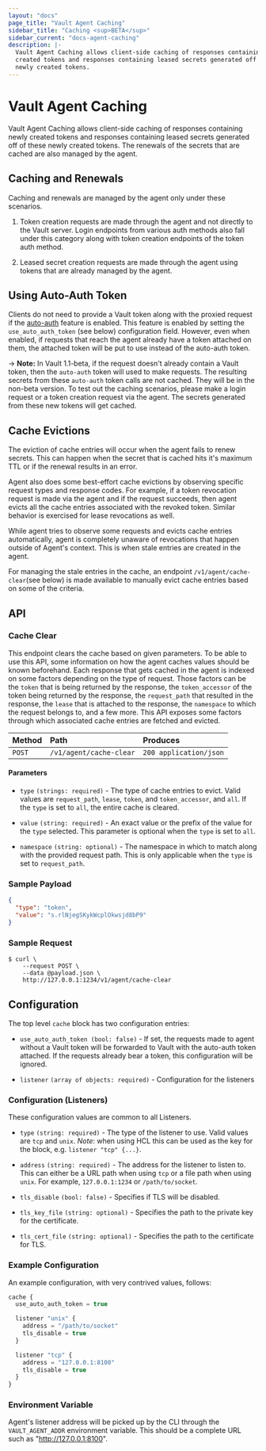 ```yaml
---
layout: "docs"
page_title: "Vault Agent Caching"
sidebar_title: "Caching <sup>BETA</sup>"
sidebar_current: "docs-agent-caching"
description: |-
  Vault Agent Caching allows client-side caching of responses containing newly
  created tokens and responses containing leased secrets generated off of these
  newly created tokens.
---
```


# Vault Agent Caching

Vault Agent Caching allows client-side caching of responses containing newly
created tokens and responses containing leased secrets generated off of these
newly created tokens. The renewals of the secrets that are cached are also
managed by the agent.

## Caching and Renewals

Caching and renewals are managed by the agent only under these scenarios.

1. Token creation requests are made through the agent and not directly to the
   Vault server. Login endpoints from various auth methods also fall under this
   category along with token creation endpoints of the token auth method.

2. Leased secret creation requests are made through the agent using tokens that
   are already managed by the agent.

## Using Auto-Auth Token

Clients do not need to provide a Vault token along with the proxied request if
the [auto-auth](/docs/autoauth/index.html) feature is enabled. This feature is
enabled by setting the `use_auto_auth_token` (see below) configuration field.
However, even when enabled, if requests that reach the agent already have a
token attached on them, the attached token will be put to use instead of the
auto-auth token.

-> **Note:** In Vault 1.1-beta, if the request doesn't already contain a Vault
token, then the `auto-auth` token will used to make requests. The resulting
secrets from these `auto-auth` token calls are not cached. They will be in the
non-beta version. To test out the caching scenarios, please make a login
request or a token creation request via the agent. The secrets generated from
these new tokens will get cached.

## Cache Evictions

The eviction of cache entries will occur when the agent fails to renew secrets.
This can happen when the secret that is cached hits it's maximum TTL or if the
renewal results in an error.

Agent also does some best-effort cache evictions by observing specific request
types and response codes. For example, if a token revocation request is made
via the agent and if the request succeeds, then agent evicts all the cache
entries associated with the revoked token. Similar behavior is exercised for
lease revocations as well.

While agent tries to observe some requests and evicts cache entries
automatically, agent is completely unaware of revocations that happen outside of
Agent's context. This is when stale entries are created in the agent.

For managing the stale entries in the cache, an endpoint
`/v1/agent/cache-clear`(see below) is made available to manually evict cache
entries based on some of the criteria.

## API

### Cache Clear

This endpoint clears the cache based on given parameters. To be able to use
this API, some information on how the agent caches values should be known
beforehand. Each response that gets cached in the agent is indexed on some
factors depending on the type of request. Those factors can be the `token` that
is being returned by the response, the `token_accessor` of the token being
returned by the response, the `request_path` that resulted in the response, the
`lease` that is attached to the response, the `namespace` to which the request
belongs to, and a few more. This API exposes some factors through which
associated cache entries are fetched and evicted.

| Method   | Path                         | Produces               |
| :------- | :--------------------------- | :--------------------- |
| `POST`   | `/v1/agent/cache-clear`      | `200 application/json` |

#### Parameters

- `type` `(strings: required)` - The type of cache entries to evict. Valid
  values are `request_path`, `lease`, `token`, and `token_accessor`, and `all`.
  If the `type` is set to `all`, the entire cache is cleared.

- `value` `(string: required)` - An exact value or the prefix of the value for
  the `type` selected. This parameter is optional when the `type` is set
  to `all`.

- `namespace` `(string: optional)` - The namespace in which to match along with
  the provided request path. This is only applicable when the `type` is set to
  `request_path`.

### Sample Payload

```json
{
  "type": "token",
  "value": "s.rlNjegSKykWcplOkwsjd8bP9"
}
```

### Sample Request

```
$ curl \
    --request POST \
    --data @payload.json \
    http://127.0.0.1:1234/v1/agent/cache-clear
```

## Configuration

The top level `cache` block has two configuration entries:

- `use_auto_auth_token (bool: false)` - If set, the requests made to agent
  without a Vault token will be forwarded to Vault with the auto-auth token
  attached. If the requests already bear a token, this configuration will be
  ignored.

- `listener` `(array of objects: required)` - Configuration for the listeners

### Configuration (Listeners)

These configuration values are common to all Listeners.

- `type` `(string: required)` - The type of the listener to use. Valid values
  are `tcp` and `unix`.
  *Note*: when using HCL this can be used as the key for the block, e.g.
  `listener "tcp" {...}`.

- `address` `(string: required)` - The address for the listener to listen to.
  This can either be a URL path when using `tcp` or a file path when using
  `unix`. For example, `127.0.0.1:1234` or `/path/to/socket`.

- `tls_disable` `(bool: false)` - Specifies if TLS will be disabled.

- `tls_key_file` `(string: optional)` - Specifies the path to the private key
  for the certificate.

- `tls_cert_file` `(string: optional)` - Specifies the path to the certificate
  for TLS.

### Example Configuration

An example configuration, with very contrived values, follows:

```javascript
cache {
  use_auto_auth_token = true

  listener "unix" {
    address = "/path/to/socket"
    tls_disable = true
  }

  listener "tcp" {
    address = "127.0.0.1:8100"
    tls_disable = true
  }
}
```

### Environment Variable

Agent's listener address will be picked up by the CLI through the
`VAULT_AGENT_ADDR` environment variable. This should be a complete URL such as
"http://127.0.0.1:8100".
